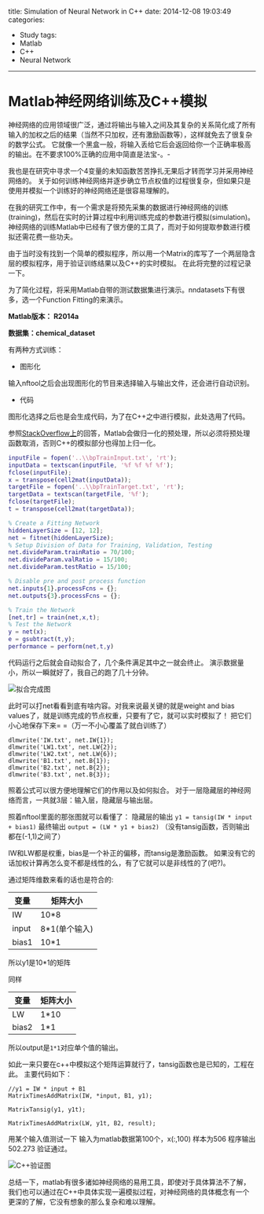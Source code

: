 title: Simulation of Neural Network in C++
date: 2014-12-08 19:03:49
categories:
- Study
tags:
- Matlab
- C++
- Neural Network
---
Matlab神经网络训练及C++模拟
===

神经网络的应用领域很广泛，通过将输出与输入之间及其复杂的关系简化成了所有输入的加权之后的结果（当然不只加权，还有激励函数等），这样就免去了很复杂的数学公式。
它就像一个黑盒一般，将输入丢给它后会返回给你一个正确率极高的输出。在不要求100%正确的应用中简直是法宝-。-

我也是在研究中寻求一个4变量的未知函数苦苦挣扎无果后才转而学习并采用神经网络的。
关于如何训练神经网络并逐步确立节点权值的过程很复杂，但如果只是使用并模拟一个训练好的神经网络还是很容易理解的。

<!-- more -->

在我的研究工作中，有一个需求是将预先采集的数据进行神经网络的训练(training)，然后在实时的计算过程中利用训练完成的参数进行模拟(simulation)。
神经网络的训练Matlab中已经有了很方便的工具了，而对于如何提取参数进行模拟还需花费一些功夫。

由于当时没有找到一个简单的模拟程序，所以用一个Matrix的库写了一个两层隐含层的模拟程序，用于验证训练结果以及C++的实时模拟。
在此将完整的过程记录一下。

为了简化过程，将采用Matlab自带的测试数据集进行演示。nndatasets下有很多，选一个Function Fitting的来演示。

**Matlab版本： R2014a**

**数据集：chemical_dataset**

有两种方式训练：
* 图形化
 
 输入nftool之后会出现图形化的节目来选择输入与输出文件，还会进行自动识别。

* 代码
 
 图形化选择之后也是会生成代码，为了在C++之中进行模拟，此处选用了代码。

参照[StackOverflow上](https://stackoverflow.com/questions/15526112/export-a-neural-network-trained-with-matlab-in-other-programming-languages)的回答，Matlab会做归一化的预处理，所以必须将预处理函数取消，否则C++的模拟部分也得加上归一化。

```Matlab
inputFile = fopen('..\\bpTrainInput.txt', 'rt');inputData = textscan(inputFile, '%f %f %f %f');fclose(inputFile);x = transpose(cell2mat(inputData));targetFile = fopen('..\\bpTrainTarget.txt', 'rt');targetData = textscan(targetFile, '%f');fclose(targetFile);t = transpose(cell2mat(targetData));
% Create a Fitting NetworkhiddenLayerSize = [12, 12];net = fitnet(hiddenLayerSize);% Setup Division of Data for Training, Validation, Testingnet.divideParam.trainRatio = 70/100;net.divideParam.valRatio = 15/100;net.divideParam.testRatio = 15/100;
% Disable pre and post process functionnet.inputs{1}.processFcns = {};net.outputs{3}.processFcns = {};
% Train the Network[net,tr] = train(net,x,t);% Test the Networky = net(x);e = gsubtract(t,y);performance = perform(net,t,y)
```

代码运行之后就会自动拟合了，几个条件满足其中之一就会终止。
演示数据量小，所以一瞬就好了，我自己的跑了几十分钟。

![拟合完成图](http://tecton.qiniudn.com/BPNN_simulation_complete.png-middleSize) 

此时可以打net看看到底有啥内容。对我来说最关键的就是weight and bias values了，就是训练完成的节点权重，只要有了它，就可以实时模拟了！
把它们小心地保存下来= =（万一不小心覆盖了就白训练了）
```
dlmwrite('IW.txt', net.IW{1});dlmwrite('LW1.txt', net.LW{2});dlmwrite('LW2.txt', net.LW{6});dlmwrite('B1.txt', net.B{1});dlmwrite('B2.txt', net.B{2});dlmwrite('B3.txt', net.B{3});
```

照着公式可以很方便地理解它们的作用以及如何拟合。
对于一层隐藏层的神经网络而言，一共就3层：输入层，隐藏层与输出层。

照着nftool里面的那张图就可以看懂了：
隐藏层的输出 `y1 = tansig(IW * input + bias1)`
最终输出 `output = (LW * y1 + bias2)` （没有tansig函数，否则输出都在(-1,1)之间了）

IW和LW都是权重，bias是一个补正的偏移，而tansig是激励函数。
如果没有它的话加权计算再怎么变不都是线性的么，有了它就可以是非线性的了(吧?)。

通过矩阵维数来看的话也是符合的:

变量 | 矩阵大小
----|--------
IW | 10*8
input | 8*1(单个输入)
bias1 | 10*1
所以y1是10*1的矩阵

同样

变量 | 矩阵大小
----|--------
LW | 1*10
bias2 | 1*1

所以output是`1*1`对应单个值的输出。

如此一来只要在c++中模拟这个矩阵运算就行了，tansig函数也是已知的，工程在此。
主要代码如下：
```
//y1 = IW * input + B1
MatrixTimesAddMatrix(IW, *input, B1, y1);

MatrixTansig(y1, y1t);
MatrixTimesAddMatrix(LW, y1t, B2, result);
```

用某个输入值测试一下
输入为matlab数据第100个，x(:,100)
样本为506
程序输出502.273
验证通过。

![C++验证图](http://tecton.qiniudn.com/NN_verification_result.png-middleSize)

总结一下，matlab有很多诸如神经网络的易用工具，即使对于具体算法不了解，我们也可以通过在C++中具体实现一遍模拟过程，对神经网络的具体概念有一个更深的了解，它没有想象的那么复杂和难以理解。